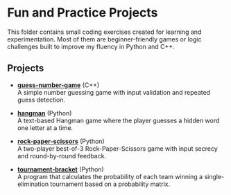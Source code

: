 # Fun and Practice Projects

This folder contains small coding exercises created for learning and experimentation. Most of them are beginner-friendly games or logic challenges built to improve my fluency in Python and C++.

## Projects

- [**guess-number-game**](./guess-number-game) (C++)  
  A simple number guessing game with input validation and repeated guess detection.

- [**hangman**](./hangman) (Python)  
  A text-based Hangman game where the player guesses a hidden word one letter at a time.

- [**rock-paper-scissors**](./rock-paper-scissors) (Python)  
  A two-player best-of-3 Rock-Paper-Scissors game with input secrecy and round-by-round feedback.

- [**tournament-bracket**](./tournament-bracket) (Python)  
  A program that calculates the probability of each team winning a single-elimination tournament based on a probability matrix.
